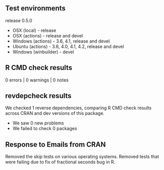 ## Test environments

release 0.5.0

* OSX (local) - release
* OSX (actions) - release and devel
* Windows (actions) - 3.6, 4.1, release and devel
* Ubuntu (actions) - 3.6, 4.0, 4.1, 4.2, release and devel
* Windows (winbuilder) - devel

## R CMD check results

0 errors | 0 warnings | 0 notes

## revdepcheck results

We checked 1 reverse dependencies, comparing R CMD check results across CRAN and dev versions of this package.

 * We saw 0 new problems
 * We failed to check 0 packages
 
## Response to Emails from CRAN
 
Removed the skip tests on various operating systems. 
Removed tests that were failing due to fix of fractional seconds bug in R. 
